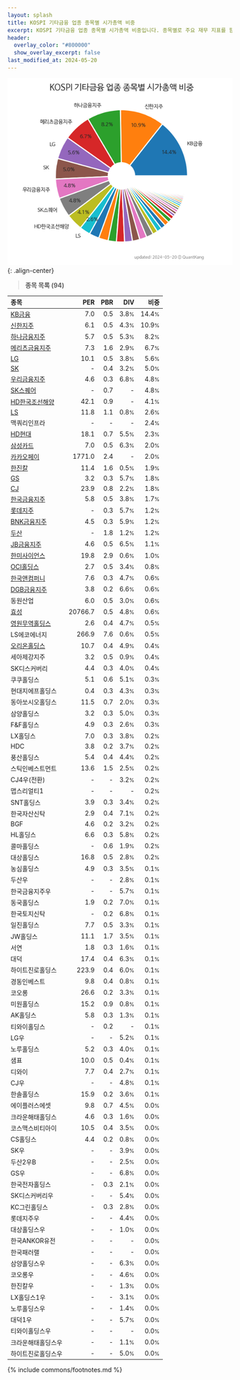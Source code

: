 ```yaml
---
layout: splash
title: KOSPI 기타금융 업종 종목별 시가총액 비중
excerpt: KOSPI 기타금융 업종 종목별 시가총액 비중입니다. 종목별로 주요 재무 지표를 함께 표시합니다.
header:
  overlay_color: "#800000"
  show_overlay_excerpt: false
last_modified_at: 2024-05-20
---
```



![KOSPI 기타금융 업종 종목별 시가총액 비중](/stats/sector/images/kospi_업종_기타금융_종목.png){: .align-center}


> **종목 목록 (94)**<a id="list"></a>

| **종목** | **PER** | **PBR** | **DIV** | **비중** |
| :------- | ------: | ------: | ------: | -------: |
| [KB금융](/105560/) | 7.0 | 0.5 | 3.8<small>%</small> | 14.4<small>%</small> |
| [신한지주](/055550/) | 6.1 | 0.5 | 4.3<small>%</small> | 10.9<small>%</small> |
| [하나금융지주](/086790/) | 5.7 | 0.5 | 5.3<small>%</small> | 8.2<small>%</small> |
| [메리츠금융지주](/138040/) | 7.3 | 1.6 | 2.9<small>%</small> | 6.7<small>%</small> |
| [LG](/003550/) | 10.1 | 0.5 | 3.8<small>%</small> | 5.6<small>%</small> |
| [SK](/034730/) | - | 0.4 | 3.2<small>%</small> | 5.0<small>%</small> |
| [우리금융지주](/316140/) | 4.6 | 0.3 | 6.8<small>%</small> | 4.8<small>%</small> |
| [SK스퀘어](/402340/) | - | 0.7 | - | 4.8<small>%</small> |
| [HD한국조선해양](/009540/) | 42.1 | 0.9 | - | 4.1<small>%</small> |
| [LS](/006260/) | 11.8 | 1.1 | 0.8<small>%</small> | 2.6<small>%</small> |
| 맥쿼리인프라 | - | - | - | 2.4<small>%</small> |
| [HD현대](/267250/) | 18.1 | 0.7 | 5.5<small>%</small> | 2.3<small>%</small> |
| [삼성카드](/029780/) | 7.0 | 0.5 | 6.3<small>%</small> | 2.0<small>%</small> |
| [카카오페이](/377300/) | 1771.0 | 2.4 | - | 2.0<small>%</small> |
| [한진칼](/180640/) | 11.4 | 1.6 | 0.5<small>%</small> | 1.9<small>%</small> |
| [GS](/078930/) | 3.2 | 0.3 | 5.7<small>%</small> | 1.8<small>%</small> |
| [CJ](/001040/) | 23.9 | 0.8 | 2.2<small>%</small> | 1.8<small>%</small> |
| [한국금융지주](/071050/) | 5.8 | 0.5 | 3.8<small>%</small> | 1.7<small>%</small> |
| [롯데지주](/004990/) | - | 0.3 | 5.7<small>%</small> | 1.2<small>%</small> |
| [BNK금융지주](/138930/) | 4.5 | 0.3 | 5.9<small>%</small> | 1.2<small>%</small> |
| [두산](/000150/) | - | 1.8 | 1.2<small>%</small> | 1.2<small>%</small> |
| [JB금융지주](/175330/) | 4.6 | 0.5 | 6.5<small>%</small> | 1.1<small>%</small> |
| [한미사이언스](/008930/) | 19.8 | 2.9 | 0.6<small>%</small> | 1.0<small>%</small> |
| [OCI홀딩스](/010060/) | 2.7 | 0.5 | 3.4<small>%</small> | 0.8<small>%</small> |
| [한국앤컴퍼니](/000240/) | 7.6 | 0.3 | 4.7<small>%</small> | 0.6<small>%</small> |
| [DGB금융지주](/139130/) | 3.8 | 0.2 | 6.6<small>%</small> | 0.6<small>%</small> |
| 동원산업 | 6.0 | 0.5 | 3.0<small>%</small> | 0.6<small>%</small> |
| [효성](/004800/) | 20766.7 | 0.5 | 4.8<small>%</small> | 0.6<small>%</small> |
| [영원무역홀딩스](/009970/) | 2.6 | 0.4 | 4.7<small>%</small> | 0.5<small>%</small> |
| LS에코에너지 | 266.9 | 7.6 | 0.6<small>%</small> | 0.5<small>%</small> |
| [오리온홀딩스](/001800/) | 10.7 | 0.4 | 4.9<small>%</small> | 0.4<small>%</small> |
| 세아제강지주 | 3.2 | 0.5 | 0.9<small>%</small> | 0.4<small>%</small> |
| SK디스커버리 | 4.4 | 0.3 | 4.0<small>%</small> | 0.4<small>%</small> |
| 쿠쿠홀딩스 | 5.1 | 0.6 | 5.1<small>%</small> | 0.3<small>%</small> |
| 현대지에프홀딩스 | 0.4 | 0.3 | 4.3<small>%</small> | 0.3<small>%</small> |
| 동아쏘시오홀딩스 | 11.5 | 0.7 | 2.0<small>%</small> | 0.3<small>%</small> |
| 삼양홀딩스 | 3.2 | 0.3 | 5.0<small>%</small> | 0.3<small>%</small> |
| F&F홀딩스 | 4.9 | 0.3 | 2.6<small>%</small> | 0.3<small>%</small> |
| LX홀딩스 | 7.0 | 0.3 | 3.8<small>%</small> | 0.2<small>%</small> |
| HDC | 3.8 | 0.2 | 3.7<small>%</small> | 0.2<small>%</small> |
| 풍산홀딩스 | 5.4 | 0.4 | 4.4<small>%</small> | 0.2<small>%</small> |
| 스틱인베스트먼트 | 13.6 | 1.5 | 2.5<small>%</small> | 0.2<small>%</small> |
| CJ4우(전환) | - | - | 3.2<small>%</small> | 0.2<small>%</small> |
| 맵스리얼티1 | - | - | - | 0.2<small>%</small> |
| SNT홀딩스 | 3.9 | 0.3 | 3.4<small>%</small> | 0.2<small>%</small> |
| 한국자산신탁 | 2.9 | 0.4 | 7.1<small>%</small> | 0.2<small>%</small> |
| BGF | 4.6 | 0.2 | 3.2<small>%</small> | 0.2<small>%</small> |
| HL홀딩스 | 6.6 | 0.3 | 5.8<small>%</small> | 0.2<small>%</small> |
| 콜마홀딩스 | - | 0.6 | 1.9<small>%</small> | 0.2<small>%</small> |
| 대상홀딩스 | 16.8 | 0.5 | 2.8<small>%</small> | 0.2<small>%</small> |
| 농심홀딩스 | 4.9 | 0.3 | 3.5<small>%</small> | 0.1<small>%</small> |
| 두산우 | - | - | 2.8<small>%</small> | 0.1<small>%</small> |
| 한국금융지주우 | - | - | 5.7<small>%</small> | 0.1<small>%</small> |
| 동국홀딩스 | 1.9 | 0.2 | 7.0<small>%</small> | 0.1<small>%</small> |
| 한국토지신탁 | - | 0.2 | 6.8<small>%</small> | 0.1<small>%</small> |
| 일진홀딩스 | 7.7 | 0.5 | 3.3<small>%</small> | 0.1<small>%</small> |
| JW홀딩스 | 11.1 | 1.7 | 3.5<small>%</small> | 0.1<small>%</small> |
| 서연 | 1.8 | 0.3 | 1.6<small>%</small> | 0.1<small>%</small> |
| 대덕 | 17.4 | 0.4 | 6.3<small>%</small> | 0.1<small>%</small> |
| 하이트진로홀딩스 | 223.9 | 0.4 | 6.0<small>%</small> | 0.1<small>%</small> |
| 경동인베스트 | 9.8 | 0.4 | 0.8<small>%</small> | 0.1<small>%</small> |
| 코오롱 | 26.6 | 0.2 | 3.3<small>%</small> | 0.1<small>%</small> |
| 미원홀딩스 | 15.2 | 0.9 | 0.8<small>%</small> | 0.1<small>%</small> |
| AK홀딩스 | 5.8 | 0.3 | 1.3<small>%</small> | 0.1<small>%</small> |
| 티와이홀딩스 | - | 0.2 | - | 0.1<small>%</small> |
| LG우 | - | - | 5.2<small>%</small> | 0.1<small>%</small> |
| 노루홀딩스 | 5.2 | 0.3 | 4.0<small>%</small> | 0.1<small>%</small> |
| 샘표 | 10.0 | 0.5 | 0.4<small>%</small> | 0.1<small>%</small> |
| 디와이 | 7.7 | 0.4 | 2.7<small>%</small> | 0.1<small>%</small> |
| CJ우 | - | - | 4.8<small>%</small> | 0.1<small>%</small> |
| 한솔홀딩스 | 15.9 | 0.2 | 3.6<small>%</small> | 0.1<small>%</small> |
| 에이플러스에셋 | 9.8 | 0.7 | 4.5<small>%</small> | 0.0<small>%</small> |
| 크라운해태홀딩스 | 4.6 | 0.3 | 1.6<small>%</small> | 0.0<small>%</small> |
| 코스맥스비티아이 | 10.5 | 0.4 | 3.5<small>%</small> | 0.0<small>%</small> |
| CS홀딩스 | 4.4 | 0.2 | 0.8<small>%</small> | 0.0<small>%</small> |
| SK우 | - | - | 3.9<small>%</small> | 0.0<small>%</small> |
| 두산2우B | - | - | 2.5<small>%</small> | 0.0<small>%</small> |
| GS우 | - | - | 6.8<small>%</small> | 0.0<small>%</small> |
| 한국전자홀딩스 | - | 0.3 | 2.1<small>%</small> | 0.0<small>%</small> |
| SK디스커버리우 | - | - | 5.4<small>%</small> | 0.0<small>%</small> |
| KC그린홀딩스 | - | 0.3 | 2.8<small>%</small> | 0.0<small>%</small> |
| 롯데지주우 | - | - | 4.4<small>%</small> | 0.0<small>%</small> |
| 대상홀딩스우 | - | - | 1.0<small>%</small> | 0.0<small>%</small> |
| 한국ANKOR유전 | - | - | - | 0.0<small>%</small> |
| 한국패러랠 | - | - | - | 0.0<small>%</small> |
| 삼양홀딩스우 | - | - | 6.3<small>%</small> | 0.0<small>%</small> |
| 코오롱우 | - | - | 4.6<small>%</small> | 0.0<small>%</small> |
| 한진칼우 | - | - | 1.3<small>%</small> | 0.0<small>%</small> |
| LX홀딩스1우 | - | - | 3.1<small>%</small> | 0.0<small>%</small> |
| 노루홀딩스우 | - | - | 1.4<small>%</small> | 0.0<small>%</small> |
| 대덕1우 | - | - | 5.7<small>%</small> | 0.0<small>%</small> |
| 티와이홀딩스우 | - | - | - | 0.0<small>%</small> |
| 크라운해태홀딩스우 | - | - | 1.1<small>%</small> | 0.0<small>%</small> |
| 하이트진로홀딩스우 | - | - | 5.0<small>%</small> | 0.0<small>%</small> |

{% include commons/footnotes.md %}